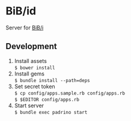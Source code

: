 BiB/id
======

Server for [BiB/i][bibi]

Development
-----------
1. Install assets  
   `$ bower install`
2. Install gems  
   `$ bundle install --path=deps`
3. Set secret token  
   `$ cp config/apps.sample.rb config/apps.rb`  
   `$ $EDITOR config/apps.rb`
4. Start server  
   `$ bundle exec padrino start`

[bibi]: http://sarasa.la/bib/i/
